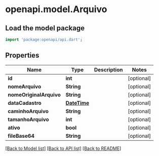 # openapi.model.Arquivo

## Load the model package
```dart
import 'package:openapi/api.dart';
```

## Properties
Name | Type | Description | Notes
------------ | ------------- | ------------- | -------------
**id** | **int** |  | [optional] 
**nomeArquivo** | **String** |  | [optional] 
**nomeOriginalArquivo** | **String** |  | [optional] 
**dataCadastro** | [**DateTime**](DateTime.md) |  | [optional] 
**caminhoArquivo** | **String** |  | [optional] 
**tamanhoArquivo** | **int** |  | [optional] 
**ativo** | **bool** |  | [optional] 
**fileBase64** | **String** |  | [optional] 

[[Back to Model list]](../README.md#documentation-for-models) [[Back to API list]](../README.md#documentation-for-api-endpoints) [[Back to README]](../README.md)


